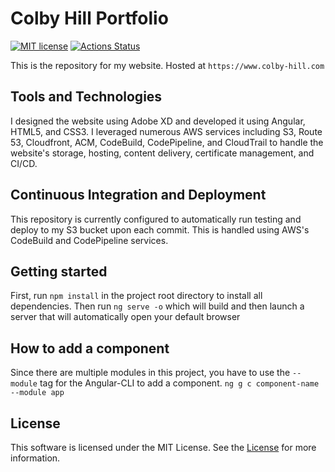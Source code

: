 # Colby Hill Portfolio

[![MIT license](https://img.shields.io/badge/License-MIT-blue.svg)](https://lbesson.mit-license.org/)
[![Actions Status](https://github.com/colbyhill21/PersonalWebsite/workflows/CI/badge.svg)](https://github.com/colbyhill21/PersonalWebsite/actions)

This is the repository for my website. Hosted at `https://www.colby-hill.com`

## Tools and Technologies

I designed the website using Adobe XD and developed it using Angular, HTML5, and CSS3. I leveraged numerous AWS services including S3, Route 53, Cloudfront, ACM, CodeBuild, CodePipeline, and CloudTrail to handle the website's storage, hosting, content delivery, certificate management, and CI/CD.

## Continuous Integration and Deployment

This repository is currently configured to automatically run testing and deploy to my S3 bucket upon each commit. This is handled using AWS's CodeBuild and CodePipeline services.

## Getting  started

First, run `npm install` in the project root directory to install all dependencies.
Then run `ng serve -o` which will build and then launch a server that will automatically open your default browser

## How to add a component

Since there are multiple modules in this project, you have to use the `--module` tag for the Angular-CLI to add a component.
`ng g c component-name --module app`

## License

This software is licensed under the MIT License.
See the [License](./LICENSE.md) for more information.
